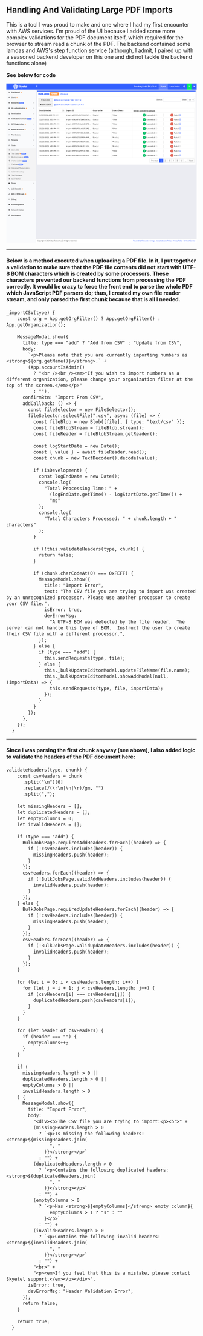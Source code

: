## Handling And Validating Large PDF Imports

This is a tool I was proud to make and one where I had my first encounter with AWS services.  I'm proud of the UI because I added some more complex validations for the PDF document itself, which required for the browser to stream read a chunk of the PDF.  The backend contained some lamdas and AWS's step function service (although, I admit, I paired up with a seasoned backend developer on this one and did not tackle the backend functions alone)

**See below for code**

![Handling PDFs](/assets/bulkJobs.png)

---


#### Below is a method executed when uploading a PDF file.  In it, I put together a validation to make sure that the PDF file contents did not start with UTF-8 BOM characters which is created by some processors.  These characters prevented our backend functions from processing the PDF correctly.  It would be crazy to force the front end to parse the whole PDF which JavaScript PDF parsers do; thus, I created my own file reader stream, and only parsed the first chunk because that is all I needed.

```
_importCSV(type) {
    const org = App.getOrgFilter() ? App.getOrgFilter() : App.getOrganization();

    MessageModal.show({
      title: type === "add" ? "Add from CSV" : "Update from CSV",
      body:
        `<p>Please note that you are currently importing numbers as <strong>${org.getName()}</strong>.` +
        (App.accountIsAdmin()
          ? "<br /><br /><em>*If you wish to import numbers as a different organization, please change your organization filter at the top of the screen.</em></p>"
          : ""),
      confirmBtn: "Import From CSV",
      addCallback: () => {
        const fileSelector = new FileSelector();
        fileSelector.selectFile(".csv", async (file) => {
          const fileBlob = new Blob([file], { type: "text/csv" });
          const fileBlobStream = fileBlob.stream();
          const fileReader = fileBlobStream.getReader();

          const logStartDate = new Date();
          const { value } = await fileReader.read();
          const chunk = new TextDecoder().decode(value);

          if (isDevelopment) {
            const logEndDate = new Date();
            console.log(
              "Total Processing Time: " +
                (logEndDate.getTime() - logStartDate.getTime()) +
                "ms"
            );
            console.log(
              "Total Characters Processed: " + chunk.length + " characters"
            );
          }

          if (!this.validateHeaders(type, chunk)) {
            return false;
          }

          if (chunk.charCodeAt(0) === 0xFEFF) {
            MessageModal.show({
              title: "Import Error",
              text: "The CSV file you are trying to import was created by an unrecognized processor. Please use another processor to create your CSV file.",
              isError: true,
              devErrorMsg:
                "A UTF-8 BOM was detected by the file reader.  The server can not handle this type of BOM.  Instruct the user to create their CSV file with a different processor.",
            });
          } else {
            if (type === "add") {
              this.sendRequests(type, file);
            } else {
              this._bulkUpdateEditorModal.updateFileName(file.name);
              this._bulkUpdateEditorModal.showAddModal(null, (importData) => {
                this.sendRequests(type, file, importData);
              });
            }
          }
        });
      },
    });
  }
```

---

#### Since I was parsing the first chunk anyway (see above), I also added logic to validate the headers of the PDF document here:

```
validateHeaders(type, chunk) {
    const csvHeaders = chunk
      .split("\n")[0]
      .replace(/(\r\n|\n|\r)/gm, "")
      .split(",");

    let missingHeaders = [];
    let duplicatedHeaders = [];
    let emptyColumns = 0;
    let invalidHeaders = [];

    if (type === "add") {
      BulkJobsPage.requiredAddHeaders.forEach((header) => {
        if (!csvHeaders.includes(header)) {
          missingHeaders.push(header);
        }
      });
      csvHeaders.forEach((header) => {
        if (!BulkJobsPage.validAddHeaders.includes(header)) {
          invalidHeaders.push(header);
        }
      });
    } else {
      BulkJobsPage.requiredUpdateHeaders.forEach((header) => {
        if (!csvHeaders.includes(header)) {
          missingHeaders.push(header);
        }
      });
      csvHeaders.forEach((header) => {
        if (!BulkJobsPage.validUpdateHeaders.includes(header)) {
          invalidHeaders.push(header);
        }
      });
    }

    for (let i = 0; i < csvHeaders.length; i++) {
      for (let j = i + 1; j < csvHeaders.length; j++) {
        if (csvHeaders[i] === csvHeaders[j]) {
          duplicatedHeaders.push(csvHeaders[i]);
        }
      }
    }

    for (let header of csvHeaders) {
      if (header === "") {
        emptyColumns++;
      }
    }

    if (
      missingHeaders.length > 0 ||
      duplicatedHeaders.length > 0 ||
      emptyColumns > 0 ||
      invalidHeaders.length > 0
    ) {
      MessageModal.show({
        title: "Import Error",
        body:
          "<div><p>The CSV file you are trying to import:<p><br>" +
          (missingHeaders.length > 0
            ? `<p>Is missing the following headers: <strong>${missingHeaders.join(
                ", "
              )}</strong></p>`
            : "") +
          (duplicatedHeaders.length > 0
            ? `<p>Contains the following duplicated headers: <strong>${duplicatedHeaders.join(
                ", "
              )}</strong></p>`
            : "") +
          (emptyColumns > 0
            ? `<p>Has <strong>${emptyColumns}</strong> empty column${
                emptyColumns > 1 ? "s" : ""
              }</p>`
            : "") +
          (invalidHeaders.length > 0
            ? `<p>Contains the following invalid headers: <strong>${invalidHeaders.join(
                ", "
              )}</strong></p>`
            : "") +
          "<br>" +
          "<p><em>If you feel that this is a mistake, please contact Skyetel support.</em></p></div>",
        isError: true,
        devErrorMsg: "Header Validation Error",
      });
      return false;
    }

    return true;
  }
  ```
